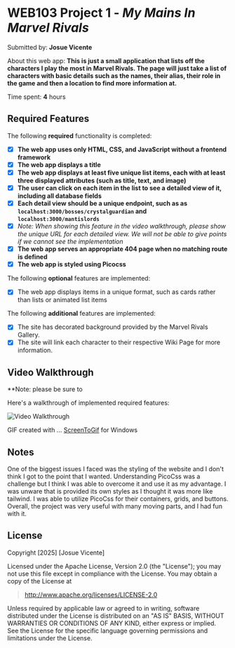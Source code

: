 # WEB103 Project 1 - *My Mains In Marvel Rivals*

Submitted by: **Josue Vicente**

About this web app: **This is just a small application that lists off the characters I play the most in Marvel Rivals. The page will just take a list of characters with basic details such as the names, their alias, their role in the game and then a location to find more information at.**

Time spent: **4** hours

## Required Features

The following **required** functionality is completed:

<!-- Make sure to check off completed functionality below -->
- [X] **The web app uses only HTML, CSS, and JavaScript without a frontend framework**
- [X] **The web app displays a title**
- [X] **The web app displays at least five unique list items, each with at least three displayed attributes (such as title, text, and image)**
- [X] **The user can click on each item in the list to see a detailed view of it, including all database fields**
- [x] **Each detail view should be a unique endpoint, such as as `localhost:3000/bosses/crystalguardian` and            `localhost:3000/mantislords`**
- [X] *Note: When showing this feature in the video walkthrough, please show the unique URL for each detailed view. We will not be able to give points if we cannot see the implementation* 
- [X] **The web app serves an appropriate 404 page when no matching route is defined**
- [X] **The web app is styled using Picocss**

The following **optional** features are implemented:

- [X] The web app displays items in a unique format, such as cards rather than lists or animated list items

The following **additional** features are implemented:

- [X] The site has decorated background provided by the Marvel Rivals Gallery.
- [X] The site will link each character to their respective Wiki Page for more information.

## Video Walkthrough

**Note: please be sure to 

Here's a walkthrough of implemented required features:

<img src='Web103 Part 1.gif' title='Video Walkthrough' width='' alt='Video Walkthrough' />

GIF created with ...
[ScreenToGif](https://www.screentogif.com/) for Windows

## Notes

One of the biggest issues I faced was the styling of the website and I don't think I got to the point that I wanted. Understanding PicoCss was a challenge but I think I was able to overcome it and use it as my advantage. I was unware that is provided its own styles as I thought it was more like tailwind. I was able to utilize PicoCss for their containers, grids, and buttons. Overall, the project was very useful with many moving parts, and I had fun with it.

## License

Copyright [2025] [Josue Vicente]

Licensed under the Apache License, Version 2.0 (the "License"); you may not use this file except in compliance with the License. You may obtain a copy of the License at

> http://www.apache.org/licenses/LICENSE-2.0

Unless required by applicable law or agreed to in writing, software distributed under the License is distributed on an "AS IS" BASIS, WITHOUT WARRANTIES OR CONDITIONS OF ANY KIND, either express or implied. See the License for the specific language governing permissions and limitations under the License.